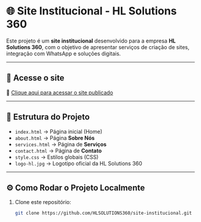 # 🌐 Site Institucional - HL Solutions 360

Este projeto é um **site institucional** desenvolvido para a empresa **HL Solutions 360**, com o objetivo de apresentar serviços de criação de sites, integração com WhatsApp e soluções digitais.

---

## 🚀 Acesse o site
🔗 [Clique aqui para acessar o site publicado](https://hlsolutions360.github.io/site-institucional/)

---

## 📂 Estrutura do Projeto
- `index.html` → Página inicial (Home)  
- `about.html` → Página **Sobre Nós**  
- `services.html` → Página de **Serviços**  
- `contact.html` → Página de **Contato**  
- `style.css` → Estilos globais (CSS)  
- `logo-hl.jpg` → Logotipo oficial da HL Solutions 360  

---

## ⚙️ Como Rodar o Projeto Localmente
1. Clone este repositório:
   ```bash
   git clone https://github.com/HLSOLUTIONS360/site-institucional.git
